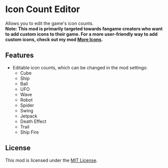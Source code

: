 # Icon Count Editor
Allows you to edit the game's icon counts.\
**Note: This mod is primarily targeted towards fangame creators who want to add custom icons to their game. For a more user-friendly way to add custom icons, check out my mod [More Icons](mod:hiimjustin000.more_icons).**

## Features
- Editable icon counts, which can be changed in the mod settings:
  - Cube
  - Ship
  - Ball
  - UFO
  - Wave
  - Robot
  - Spider
  - Swing
  - Jetpack
  - Death Effect
  - Trail
  - Ship Fire

## License
This mod is licensed under the [MIT License](https://github.com/hiimjasmine00/IconCountEditor/blob/main/LICENSE).

